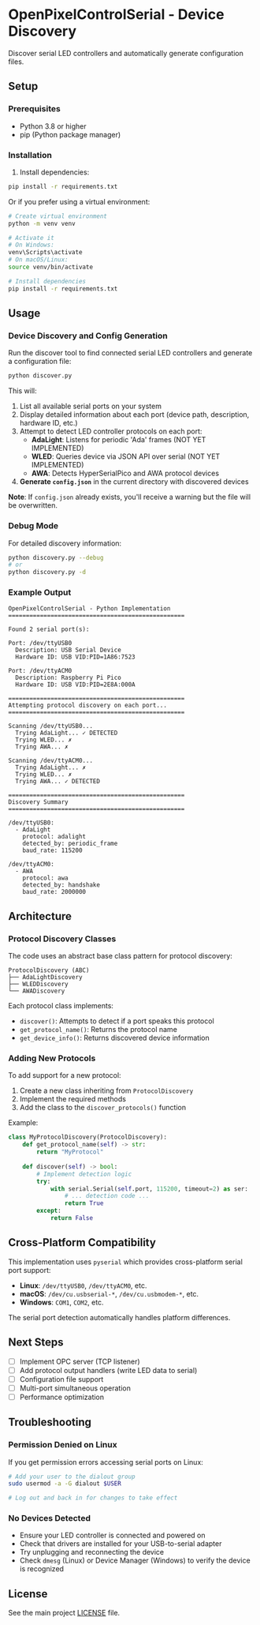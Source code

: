 # OpenPixelControlSerial - Device Discovery

Discover serial LED controllers and automatically generate configuration files.

## Setup

### Prerequisites

- Python 3.8 or higher
- pip (Python package manager)

### Installation

1. Install dependencies:
```bash
pip install -r requirements.txt
```

Or if you prefer using a virtual environment:

```bash
# Create virtual environment
python -m venv venv

# Activate it
# On Windows:
venv\Scripts\activate
# On macOS/Linux:
source venv/bin/activate

# Install dependencies
pip install -r requirements.txt
```

## Usage

### Device Discovery and Config Generation

Run the discover tool to find connected serial LED controllers and generate a configuration file:

```bash
python discover.py
```

This will:
1. List all available serial ports on your system
2. Display detailed information about each port (device path, description, hardware ID, etc.)
3. Attempt to detect LED controller protocols on each port:
   - **AdaLight**: Listens for periodic 'Ada' frames (NOT YET IMPLEMENTED)
   - **WLED**: Queries device via JSON API over serial (NOT YET IMPLEMENTED)
   - **AWA**: Detects HyperSerialPico and AWA protocol devices
4. **Generate `config.json`** in the current directory with discovered devices

**Note**: If `config.json` already exists, you'll receive a warning but the file will be overwritten.

### Debug Mode

For detailed discovery information:

```bash
python discovery.py --debug
# or
python discovery.py -d
```

### Example Output

```
OpenPixelControlSerial - Python Implementation
==================================================

Found 2 serial port(s):

Port: /dev/ttyUSB0
  Description: USB Serial Device
  Hardware ID: USB VID:PID=1A86:7523
  
Port: /dev/ttyACM0
  Description: Raspberry Pi Pico
  Hardware ID: USB VID:PID=2E8A:000A

==================================================
Attempting protocol discovery on each port...
==================================================

Scanning /dev/ttyUSB0...
  Trying AdaLight... ✓ DETECTED
  Trying WLED... ✗
  Trying AWA... ✗

Scanning /dev/ttyACM0...
  Trying AdaLight... ✗
  Trying WLED... ✗
  Trying AWA... ✓ DETECTED

==================================================
Discovery Summary
==================================================

/dev/ttyUSB0:
  - AdaLight
    protocol: adalight
    detected_by: periodic_frame
    baud_rate: 115200

/dev/ttyACM0:
  - AWA
    protocol: awa
    detected_by: handshake
    baud_rate: 2000000
```

## Architecture

### Protocol Discovery Classes

The code uses an abstract base class pattern for protocol discovery:

```
ProtocolDiscovery (ABC)
├── AdaLightDiscovery
├── WLEDDiscovery
└── AWADiscovery
```

Each protocol class implements:
- `discover()`: Attempts to detect if a port speaks this protocol
- `get_protocol_name()`: Returns the protocol name
- `get_device_info()`: Returns discovered device information

### Adding New Protocols

To add support for a new protocol:

1. Create a new class inheriting from `ProtocolDiscovery`
2. Implement the required methods
3. Add the class to the `discover_protocols()` function

Example:
```python
class MyProtocolDiscovery(ProtocolDiscovery):
    def get_protocol_name(self) -> str:
        return "MyProtocol"
    
    def discover(self) -> bool:
        # Implement detection logic
        try:
            with serial.Serial(self.port, 115200, timeout=2) as ser:
                # ... detection code ...
                return True
        except:
            return False
```

## Cross-Platform Compatibility

This implementation uses `pyserial` which provides cross-platform serial port support:

- **Linux**: `/dev/ttyUSB0`, `/dev/ttyACM0`, etc.
- **macOS**: `/dev/cu.usbserial-*`, `/dev/cu.usbmodem-*`, etc.
- **Windows**: `COM1`, `COM2`, etc.

The serial port detection automatically handles platform differences.

## Next Steps

- [ ] Implement OPC server (TCP listener)
- [ ] Add protocol output handlers (write LED data to serial)
- [ ] Configuration file support
- [ ] Multi-port simultaneous operation
- [ ] Performance optimization

## Troubleshooting

### Permission Denied on Linux

If you get permission errors accessing serial ports on Linux:

```bash
# Add your user to the dialout group
sudo usermod -a -G dialout $USER

# Log out and back in for changes to take effect
```

### No Devices Detected

- Ensure your LED controller is connected and powered on
- Check that drivers are installed for your USB-to-serial adapter
- Try unplugging and reconnecting the device
- Check `dmesg` (Linux) or Device Manager (Windows) to verify the device is recognized

## License

See the main project [LICENSE](../LICENSE) file.
